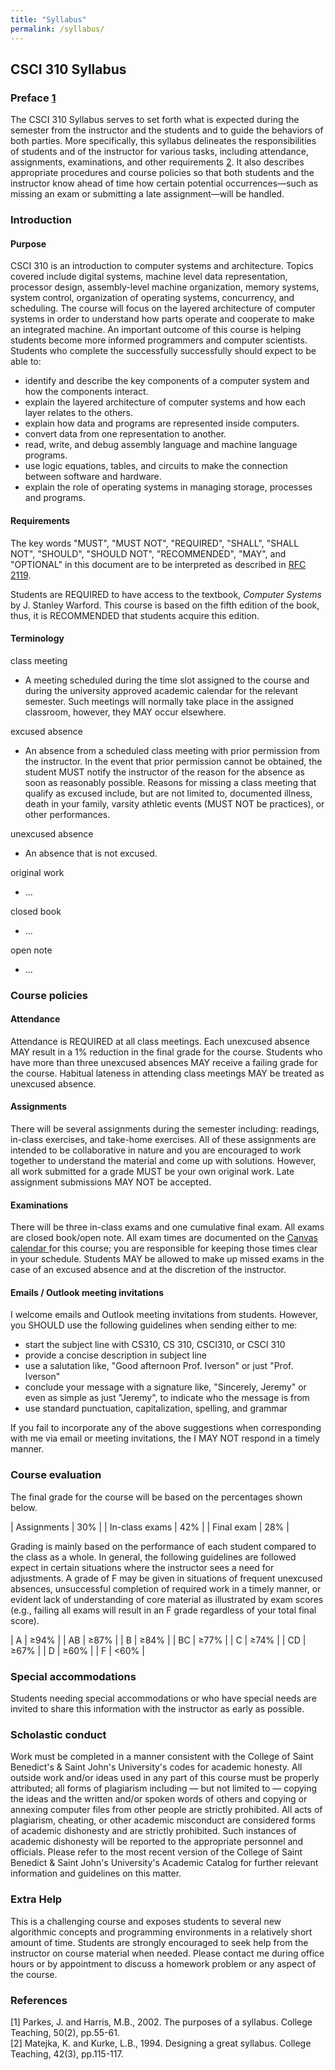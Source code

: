```yaml
---
title: "Syllabus"
permalink: /syllabus/
---
```


## CSCI 310 Syllabus

### Preface [1](#ref1)
The CSCI 310 Syllabus serves to set forth what is expected during the semester
from the instructor and the students and to guide the behaviors of both parties.
More specifically, this syllabus delineates the responsibilities of students and
of the instructor for various tasks, including attendance, assignments,
examinations, and other requirements [2](#ref2). It also describes appropriate
procedures and course policies so that both students and the instructor know
ahead of time how certain potential occurrences&mdash;such as missing an exam or
submitting a late assignment&mdash;will be handled.

### Introduction
#### Purpose
CSCI 310 is an introduction to computer systems and architecture. Topics covered
include digital systems, machine level data representation, processor design,
assembly-level machine organization, memory systems, system control,
organization of operating systems, concurrency, and scheduling. The course will
focus on the layered architecture of computer systems in order to understand how
parts operate and cooperate to make an integrated machine. An important outcome
of this course is helping students become more informed programmers and computer
scientists. Students who complete the successfully successfully should expect to
be able to:
* identify and describe the key components of a computer system and how the
  components interact.
* explain the layered architecture of computer systems and how each layer
  relates to the others.
* explain how data and programs are represented inside computers.
* convert data from one representation to another.
* read, write, and debug assembly language and machine language programs.
* use logic equations, tables, and circuits to make the connection between
  software and hardware.
* explain the role of operating systems in managing storage, processes and
  programs.

#### Requirements
The key words "MUST", "MUST NOT", "REQUIRED", "SHALL", "SHALL NOT", "SHOULD",
"SHOULD NOT", "RECOMMENDED", "MAY", and "OPTIONAL" in this document are to be
interpreted as described in [RFC 2119](https://tools.ietf.org/html/rfc2119).

Students are REQUIRED to have access to the textbook, *Computer Systems* by J.
Stanley Warford. This course is based on the fifth edition of the book, thus, it
is RECOMMENDED that students acquire this edition.

#### Terminology
class meeting
  * A meeting scheduled during the time slot assigned to the course and during
    the university approved academic calendar for the relevant semester. Such
    meetings will normally take place in the assigned classroom, however, they
    MAY occur elsewhere.

excused absence
  * An absence from a scheduled class meeting with prior permission from the
    instructor. In the event that prior permission cannot be obtained, the
    student MUST notify the instructor of the reason for the absence as soon as
    reasonably possible. Reasons for missing a class meeting that qualify as
    excused include, but are not limited to, documented illness, death in your
    family, varsity athletic events (MUST NOT be practices), or other
    performances.

unexcused absence
  * An absence that is not excused.

original work
  * ...

closed book
  * ...

open note
  * ...

### Course policies
#### Attendance
Attendance is REQUIRED at all class meetings. Each unexcused absence MAY result
in a 1% reduction in the final grade for the course. Students who have more than
three unexcused absences MAY receive a failing grade for the course. Habitual
lateness in attending class meetings MAY be treated as unexcused absence.

#### Assignments
There will be several assignments during the semester including: readings,
in-class exercises, and take-home exercises. All of these assignments are
intended to be collaborative in nature and you are encouraged to work together
to understand the material and come up with solutions. However, all work
submitted for a grade MUST be your own original work. Late assignment
submissions MAY NOT be accepted.

#### Examinations
There will be three in-class exams and one cumulative final exam. All exams are
closed book/open note. All exam times are documented on the <a
href="https://csbsju.instructure.com/calendar">Canvas calendar <span class="fa
fa-external-link" aria-hidden="true"></span></a> for this course; you are
responsible for keeping those times clear in your schedule. Students MAY be
allowed to make up missed exams in the case of an excused absence and at the
discretion of the instructor.

#### Emails / Outlook meeting invitations
I welcome emails and Outlook meeting invitations from students. However, you
SHOULD use the following guidelines when sending either to me:
* start the subject line with CS310, CS 310, CSCI310, or CSCI 310
* provide a concise description in subject line
* use a salutation like, "Good afternoon Prof. Iverson" or just "Prof. Iverson"
* conclude your message with a signature like, "Sincerely, Jeremy" or even as
  simple as just "Jeremy", to indicate who the message is from
* use standard punctuation, capitalization, spelling, and grammar

If you fail to incorporate any of the above suggestions when corresponding with
me via email or meeting invitations, the I MAY NOT respond in a timely manner.

### Course evaluation
The final grade for the course will be based on the percentages shown below.

| Assignments    | 30% |
| In-class exams | 42% |
| Final exam     | 28% |

Grading is mainly based on the performance of each student compared to the class
as a whole. In general, the following guidelines are followed expect in certain
situations where the instructor sees a need for adjustments. A grade of F may be
given in situations of frequent unexcused absences, unsuccessful completion of
required work in a timely manner, or evident lack of understanding of core
material as illustrated by exam scores (e.g., failing all exams will result in
an F grade regardless of your total final score).

| A  | &ge;94% |
| AB | &ge;87% |
| B  | &ge;84% |
| BC | &ge;77% |
| C  | &ge;74% |
| CD | &ge;67% |
| D  | &ge;60% |
| F  | &lt;60% |

### Special accommodations
Students needing special accommodations or who have special needs are invited to
share this information with the instructor as early as possible.

### Scholastic conduct
Work must be completed in a manner consistent with the College of Saint
Benedict's & Saint John's University's codes for academic honesty. All outside
work and/or ideas used in any part of this course must be properly attributed;
all forms of plagiarism including — but not limited to — copying the ideas and
the written and/or spoken words of others and copying or annexing computer files
from other people are strictly prohibited. All acts of plagiarism, cheating, or
other academic misconduct are considered forms of academic dishonesty and are
strictly prohibited. Such instances of academic dishonesty will be reported to
the appropriate personnel and officials. Please refer to the most recent version
of the College of Saint Benedict & Saint John's University's Academic Catalog
for further relevant information and guidelines on this matter.

### Extra Help
This is a challenging course and exposes students to several new algorithmic
concepts and programming environments in a relatively short amount of time.
Students are strongly encouraged to seek help from the instructor on course
material when needed. Please contact me during office hours or by appointment to
discuss a homework problem or any aspect of the course.

### References
<a name="ref1"></a>[1] Parkes, J. and Harris, M.B., 2002. The purposes of a syllabus. College Teaching, 50(2), pp.55-61.  
<a name="ref2"></a>[2] Matejka, K. and Kurke, L.B., 1994. Designing a great syllabus. College Teaching, 42(3), pp.115-117.
